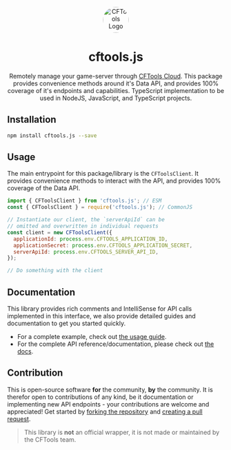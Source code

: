 <p align="center"><img src="https://github.com/user-attachments/assets/0f9a7b07-1573-4f00-a648-1ad6ee62c6fa" alt="CFTools Logo" height="60" style="border-radius:50px"/></p>
<h1 align="center">cftools.js</h1>
<p align="center">
  Remotely manage your game-server through <a href="https://cftools.com/">CFTools Cloud</a>. This package provides convenience methods around it's Data API, and provides 100% coverage of it's endpoints and capabilities. TypeScript implementation to be used in NodeJS, JavaScript, and TypeScript projects.
</p>

## Installation

```bash
npm install cftools.js --save
```

## Usage

The main entrypoint for this package/library is the `CFToolsClient`. It provides convenience methods to interact with the API, and provides 100% coverage of the Data API.

```js
import { CFToolsClient } from 'cftools.js'; // ESM
const { CFToolsClient } = require('cftools.js'); // CommonJS

// Instantiate our client, the `serverApiId` can be
// omitted and overwritten in individual requests
const client = new CFToolsClient({
  applicationId: process.env.CFTOOLS_APPLICATION_ID,
  applicationSecret: process.env.CFTOOLS_APPLICATION_SECRET,
  serverApiId: process.env.CFTOOLS_SERVER_API_ID,
});

// Do something with the client
```

## Documentation

This library provides rich comments and IntelliSense for API calls implemented in this interface, we also provide detailed guides and documentation to get you started quickly.

- For a complete example, check out [the usage guide](./documents/Usage.md).
- For the complete API reference/documentation, please check out [the docs](https://cftools.mirasaki.dev/).

## Contribution

This is open-source software **for** the community, **by** the community. It is therefor open to contributions of any kind, be it documentation or implementing new API endpoints - your contributions are welcome and appreciated! Get started by [forking the repository](https://docs.github.com/en/pull-requests/collaborating-with-pull-requests/working-with-forks/fork-a-repo) and [creating a pull request](https://docs.github.com/en/pull-requests/collaborating-with-pull-requests/proposing-changes-to-your-work-with-pull-requests/creating-a-pull-request).

> This library is **not** an official wrapper, it is not made or maintained by the CFTools team.
